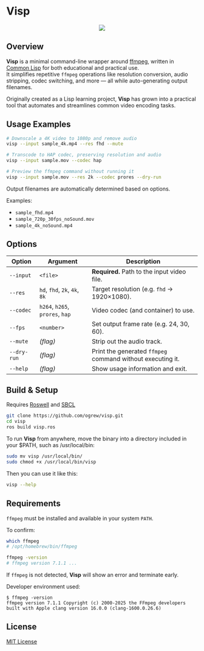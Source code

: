 # Visp

<p align="center">
  <img src="https://github.com/user-attachments/assets/22a5fa59-f266-485c-aa3b-e83ddb992c7c" />
</p>


## Overview

**Visp** is a minimal command-line wrapper around [ffmpeg](https://ffmpeg.org), written in [Common Lisp](https://common-lisp.net) for both educational and practical use.  
It simplifies repetitive `ffmpeg` operations like resolution conversion, audio stripping, codec switching, and more — all while auto-generating output filenames.

Originally created as a Lisp learning project, **Visp** has grown into a practical tool that automates and streamlines common video encoding tasks.

## Usage Examples

```bash
# Downscale a 4K video to 1080p and remove audio
visp --input sample_4k.mp4 --res fhd --mute

# Transcode to HAP codec, preserving resolution and audio
visp --input sample.mov --codec hap

# Preview the ffmpeg command without running it
visp --input sample.mov --res 2k --codec prores --dry-run
```

Output filenames are automatically determined based on options.

Examples:

- `sample_fhd.mp4`
- `sample_720p_30fps_noSound.mov`
- `sample_4k_noSound.mp4`

## Options

| Option      | Argument                        | Description                                                |
| ----------- | ------------------------------- | ---------------------------------------------------------- |
| `--input`   | `<file>`                        | **Required.** Path to the input video file.                |
| `--res`     | `hd`, `fhd`, `2k`, `4k`, `8k`   | Target resolution (e.g. `fhd` → 1920×1080).                |
| `--codec`   | `h264`, `h265`, `prores`, `hap` | Video codec (and container) to use.                        |
| `--fps`     | `<number>`                      | Set output frame rate (e.g. 24, 30, 60).                   |
| `--mute`    | _(flag)_                        | Strip out the audio track.                                 |
| `--dry-run` | _(flag)_                        | Print the generated `ffmpeg` command without executing it. |
| `--help`    | _(flag)_                        | Show usage information and exit.                           |

## Build & Setup

Requires [Roswell](https://github.com/roswell/roswell) and [SBCL](http://www.sbcl.org)

```bash
git clone https://github.com/ogrew/visp.git
cd visp
ros build visp.ros
```

To run **Visp** from anywhere, move the binary into a directory included in your $PATH, such as /usr/local/bin:

```bash
sudo mv visp /usr/local/bin/
sudo chmod +x /usr/local/bin/visp
```

Then you can use it like this:

```bash
visp --help
```

## Requirements

`ffmpeg` must be installed and available in your system `PATH`.

To confirm:

```bash
which ffmpeg
# /opt/homebrew/bin/ffmpeg

ffmpeg -version
# ffmpeg version 7.1.1 ...
```

If `ffmpeg` is not detected, **Visp** will show an error and terminate early.

Developer environment used:

```
$ ffmpeg -version
ffmpeg version 7.1.1 Copyright (c) 2000-2025 the FFmpeg developers
built with Apple clang version 16.0.0 (clang-1600.0.26.6)
```

## License

[MIT License](https://github.com/ogrew/visp/blob/main/LICENSE)
